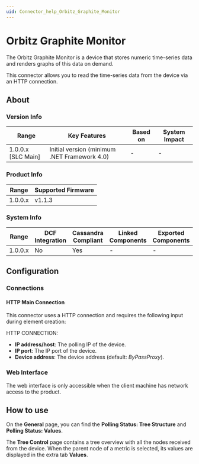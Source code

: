 ```yaml
---
uid: Connector_help_Orbitz_Graphite_Monitor
---
```


# Orbitz Graphite Monitor

The Orbitz Graphite Monitor is a device that stores numeric time-series data and renders graphs of this data on demand.

This connector allows you to read the time-series data from the device via an HTTP connection.

## About

### Version Info

| Range              | Key Features                               | Based on   | System Impact   |
|----------------------|----------------------------------------------|--------------|-------------------|
| 1.0.0.x [SLC Main]   | Initial version (minimum .NET Framework 4.0) | -            | -                 |

### Product Info

| Range     | Supported Firmware     |
|-----------|------------------------|
| 1.0.0.x   | v1.1.3                 |

### System Info

| Range     | DCF Integration     | Cassandra Compliant     | Linked Components     | Exported Components     |
|-----------|---------------------|-------------------------|-----------------------|-------------------------|
| 1.0.0.x   | No                  | Yes                     | -                     | -                       |

## Configuration

### Connections

#### HTTP Main Connection

This connector uses a HTTP connection and requires the following input during element creation:

HTTP CONNECTION:

- **IP address/host**: The polling IP of the device.
- **IP port**: The IP port of the device.
- **Device address**: The device address (default: *ByPassProxy*).

### Web Interface

The web interface is only accessible when the client machine has network access to the product.

## How to use

On the **General** page, you can find the **Polling Status: Tree Structure** and **Polling Status: Values**.

The **Tree Control** page contains a tree overview with all the nodes received from the device. When the parent node of a metric is selected, its values are displayed in the extra tab **Values**.
